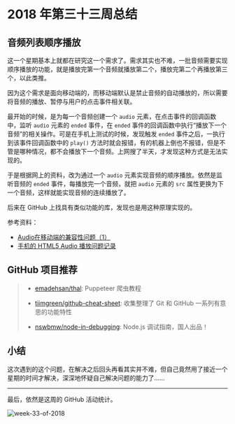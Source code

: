 # 2018 年第三十三周总结

## 音频列表顺序播放

这一个星期基本上就都在研究这一个需求了。需求其实也不难，一批音频需要实现顺序播放的功能，就是播放完第一个音频就播放第二个，播放完第二个再播放第三个，以此类推。

因为这个需求是面向移动端的，而移动端默认是禁止音频的自动播放的，所以需要将音频的播放、暂停与用户的点击事件相关联。

最开始的时候，是为每一个音频创建一个 `audio` 元素，在点击事件的回调函数中，监听 `audio` 元素的 `ended` 事件，在 `ended` 事件的回调函数中执行“播放下一个音频”的相关操作。可是在手机上测试的时候，发现触发 `ended` 事件之后，一执行到该事件回调函数中的 `play()` 方法时就会报错，有的机器上倒也不报错，但是不管是哪种情况，都不会播放下一个音频。上网搜了半天，才发现这种方式是无法实现的。

于是根据网上的资料，改为通过一个 `audio` 元素实现音频的顺序播放。依然是监听音频的 `ended` 事件，每播放完一个音频，就把 `audio` 元素的 `src` 属性更换为下一个音频，这样就能实现音频的连续播放了。

后来在 GitHub 上找具有类似功能的库，发现也是用这种原理实现的。

参考资料：

- [Audio在移动端的兼容性问题（1）](https://www.jianshu.com/p/b26cdf3a96f2)
- [手机的 HTML5 Audio 播放问题记录](http://www.86y.org/art_detail.aspx?id=720)

## GitHub 项目推荐

> - [emadehsan/thal](https://github.com/emadehsan/thal): Puppeteer 爬虫教程
>
> - [tiimgreen/github-cheat-sheet](https://github.com/tiimgreen/github-cheat-sheet): 收集整理了 Git 和 GitHub 一系列有意思的功能特性
>
> - [nswbmw/node-in-debugging](https://github.com/nswbmw/node-in-debugging): Node.js 调试指南，国人出品！

## 小结

这次遇到的这个问题，在解决之后回头再看其实并不难，但自己竟然用了接近一个星期的时间才解决，深深地怀疑自己解决问题的能力了……

---

最后，依然是这周的 GitHub 活动统计。

![week-33-of-2018](http://owve9bvtw.bkt.clouddn.com/Fq5n-jpJda5Noxr2Br_7QnQmdMHD)
